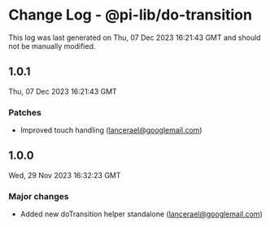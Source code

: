 # Change Log - @pi-lib/do-transition

This log was last generated on Thu, 07 Dec 2023 16:21:43 GMT and should not be manually modified.

<!-- Start content -->

## 1.0.1

Thu, 07 Dec 2023 16:21:43 GMT

### Patches

- Improved touch handling (lancerael@googlemail.com)

## 1.0.0

Wed, 29 Nov 2023 16:32:23 GMT

### Major changes

- Added new doTransition helper standalone (lancerael@googlemail.com)
